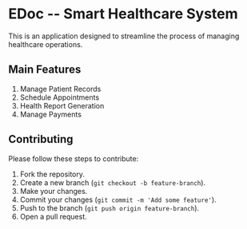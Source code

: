 # EDoc -- Smart Healthcare System

This is an application designed to streamline the process of managing healthcare operations.

## Main Features
1.  Manage Patient Records
2.  Schedule Appointments
3.  Health Report Generation 
4.  Manage Payments



## Contributing
Please follow these steps to contribute:

1. Fork the repository.
2. Create a new branch (`git checkout -b feature-branch`).
3. Make your changes.
4. Commit your changes (`git commit -m 'Add some feature'`).
5. Push to the branch (`git push origin feature-branch`).
6. Open a pull request.


